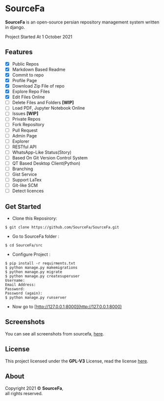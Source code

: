 # SourceFa

**SourceFa** is an open-source persian repository management system written in django.

Project Started At 1 October 2021
## Features
- [x] Public Repos
- [x] Markdown Based Readme
- [x] Commit to repo 
- [x] Profile Page
- [x] Download Zip File of repo
- [x] Explore Repo Files
- [x] Edit Files Online 
- [ ] Delete Files and Folders **[WIP]**
- [ ] Load PDF, Jupyter Notebook Online
- [ ] Issues **[WIP]**
- [ ] Private Repos
- [ ] Fork Repository 
- [ ] Pull Request 
- [ ] Admin Page
- [ ] Explorer
- [ ] RESTful API
- [ ] WhatsApp-Like Status(Story)
- [ ] Based On Git Version Control System
- [ ] QT Based Desktop Client(Python)
- [ ] Branching
- [ ] Gist Service
- [ ] Support LaTex
- [ ] Git-like SCM
- [ ] Detect licences

## Get Started
- Clone this Reposirory:
```
$ git clone https://github.com/SourceFa/SourceFa.git
```
- Go to SourceFa folder :
```
$ cd SourceFa/src
```
- Configure Project :
```
$ pip install -r requirments.txt
$ python manage.py makemigrations
$ python manage.py migrate
$ python manage.py createsuperuser
Username:
Email Address:
Password:
Password (again):
$ python manage.py runserver
```
- Now go to [http://127.0.0.1:8000](http://127.0.0.1:8000)
## Screenshots
You can see all screenshots from sourcefa, [here](/screenshots/).
## License
This project licensed under the **GPL-V3** License, read the license [here](LICENSE).

## About
Copyright 2021 &copy; **SourceFa**, \
all rights reserved.
